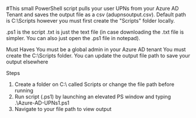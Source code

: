 #This small PowerShell script pulls your user UPNs from your Azure AD Tenant and saves the output file as a csv (adupnsoutput.csv). Default path is C:\Scripts however you must first create the "Scripts" folder locally. 

.ps1 is the script
.txt is just the text file (in case downloading the .txt file is simpler. You can also just open the .ps1 file in notepad). 

Must Haves
You must be a global admin in your Azure AD tenant
You must create the C:\Scripts folder. You can update the output file path to save your output elsewhere

Steps
1. Create a folder on C:\ called Scripts or change the file path before running
2. Run script (.ps1) by launching an elevated PS window and typing .\Azure-AD-UPNs1.ps1
3. Navigate to your file path to view output
